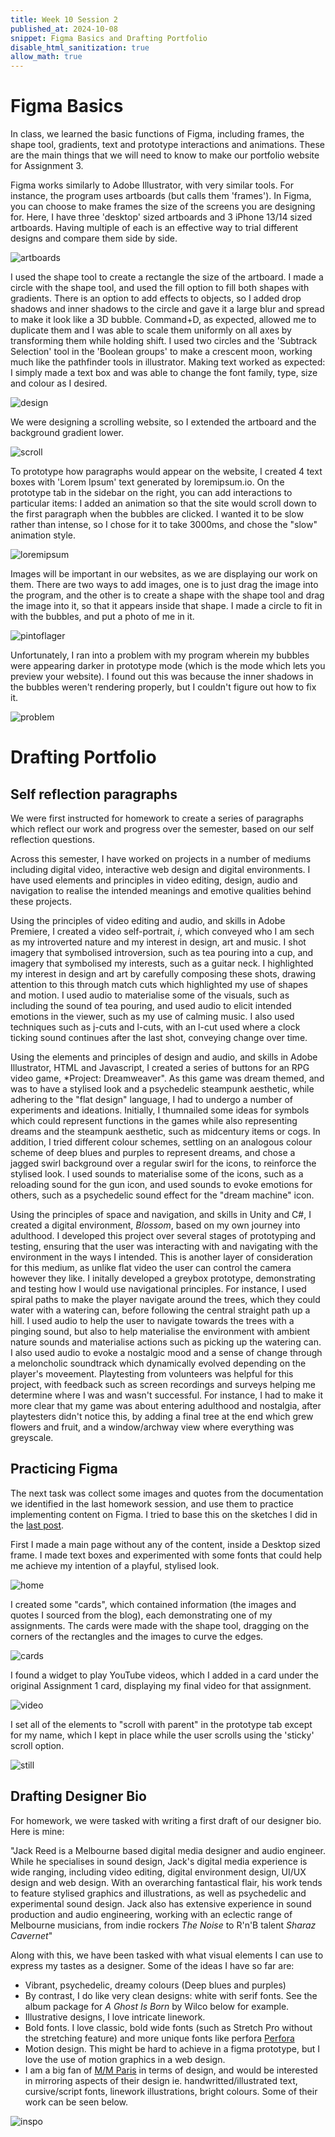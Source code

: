 ```yaml
---
title: Week 10 Session 2
published_at: 2024-10-08
snippet: Figma Basics and Drafting Portfolio
disable_html_sanitization: true
allow_math: true
---
```


# Figma Basics

In class, we learned the basic functions of Figma, including frames, the shape tool, gradients, text and prototype interactions and animations. These are the main things that we will need to know to make our portfolio website for Assignment 3. 

Figma works similarly to Adobe Illustrator, with very similar tools. For instance, the program uses artboards (but calls them 'frames'). In Figma, you can choose to make frames the size of the screens you are designing for. Here, I have three 'desktop' sized artboards and 3 iPhone 13/14 sized artboards. Having multiple of each is an effective way to trial different designs and compare them side by side.

![artboards](/w10s2/1.png)

I used the shape tool to create a rectangle the size of the artboard. I made a circle with the shape tool, and used the fill option to fill both shapes with gradients. There is an option to add effects to objects, so I added drop shadows and inner shadows to the circle and gave it a large blur and spread to make it look like a 3D bubble. Command+D, as expected, allowed me to duplicate them and I was able to scale them uniformly on all axes by transforming them while holding shift. I used two circles and the 'Subtrack Selection' tool in the 'Boolean groups' to make a crescent moon, working much like the pathfinder tools in illustrator. Making text worked as expected: I simply made a text box and was able to change the font family, type, size and colour as I desired.

![design](/w10s2/2.png)

We were designing a scrolling website, so I extended the artboard and the background gradient lower.

![scroll](/w10s2/3.png)

To prototype how paragraphs would appear on the website, I created 4 text boxes with 'Lorem Ipsum' text generated by loremipsum.io. On the prototype tab in the sidebar on the right, you can add interactions to particular items: I added an animation so that the site would scroll down to the first paragraph when the bubbles are clicked. I wanted it to be slow rather than intense, so I chose for it to take 3000ms, and chose the "slow" animation style. 

![loremipsum](/w10s2/4.png)

Images will be important in our websites, as we are displaying our work on them. There are two ways to add images, one is to just drag the image into the program, and the other is to create a shape with the shape tool and drag the image into it, so that it appears inside that shape. I made a circle to fit in with the bubbles, and put a photo of me in it.

![pintoflager](/w10s2/6.png)

Unfortunately, I ran into a problem with my program wherein my bubbles were appearing darker in prototype mode (which is the mode which lets you preview your website). I found out this was because the inner shadows in the bubbles weren't rendering properly, but I couldn't figure out how to fix it.

![problem](/w10s2/5.png)

# Drafting Portfolio

## Self reflection paragraphs

We were first instructed for homework to create a series of paragraphs which reflect our work and progress over the semester, based on our self reflection questions.

Across this semester, I have worked on projects in a number of mediums including digital video, interactive web design and digital environments. I have used elements and principles in video editing, design, audio and navigation to realise the intended meanings and emotive qualities behind these projects. 

Using the principles of video editing and audio, and skills in Adobe Premiere, I created a video self-portrait, *i*, which conveyed who I am sech as my introverted nature and my interest in design, art and music. I shot imagery that symbolised introversion, such as tea pouring into a cup, and imagery that symbolised my interests, such as a guitar neck. I highlighted my interest in design and art by carefully composing these shots, drawing attention to this through match cuts which highlighted my use of shapes and motion. I used audio to materialise some of the visuals, such as including the sound of tea pouring, and used audio to elicit intended emotions in the viewer, such as my use of calming music. I also used techniques such as j-cuts and l-cuts, with an l-cut used where a clock ticking sound continues after the last shot, conveying change over time.

Using the elements and principles of design and audio, and skills in Adobe Illustrator, HTML and Javascript, I created a series of buttons for an RPG video game, *Project: Dreamweaver". As this game was dream themed, and was to have a stylised look and a psychedelic steampunk aesthetic, while adhering to the "flat design" language, I had to undergo a number of experiments and ideations. Initially, I thumnailed some ideas for symbols which could represent functions in the games while also representing dreams and the steampunk aesthetic, such as midcentury items or cogs. In addition, I tried different colour schemes, settling on an analogous colour scheme of deep blues and purples to represent dreams, and chose a jagged swirl background over a regular swirl for the icons, to reinforce the stylised look. I used sounds to materialise some of the icons, such as a reloading sound for the gun icon, and used sounds to evoke emotions for others, such as a psychedelic sound effect for the "dream machine" icon.

Using the principles of space and navigation, and skills in Unity and C#, I created a digital environment, *Blossom*, based on my own journey into adulthood. I developed this project over several stages of prototyping and testing, ensuring that the user was interacting with and navigating with the environment in the ways I intended. This is another layer of consideration for this medium, as unlike flat video the user can control the camera however they like. I initally developed a greybox prototype, demonstrating and testing how I would use navigational principles. For instance, I used   spiral paths to make the player navigate around the trees, which they could water with a watering can, before following the central straight path up a hill. I used audio to help the user to navigate towards the trees with a pinging sound, but also to help materialise the environment with ambient nature sounds and materialise actions such as picking up the watering can. I also used audio to evoke a nostalgic mood and a sense of change through a meloncholic soundtrack which dynamically evolved depending on the player's moveement. Playtesting from volunteers was helpful for this project, with feedback such as screen recordings and surveys helping me determine where I was and wasn't successful. For instance, I had to make it more clear that my game was about entering adulthood and nostalgia, after playtesters didn't notice this, by adding a final tree at the end which grew flowers and fruit, and a window/archway view where everything was greyscale. 

## Practicing Figma

The next task was collect some images and quotes from the documentation we identified in the last homework session, and use them to practice implementing content on Figma. I tried to base this on the sketches I did in the [last post](https://jackreed050-dms1-blog-55.deno.dev/w10s1). 

First I made a main page without any of the content, inside a Desktop sized frame. I made text boxes and experimented with some fonts that could help me achieve my intention of a playful, stylised look. 

![home](/w10s2/7.png)

I created some "cards", which contained information (the images and quotes I sourced from the blog), each demonstrating one of my assignments. The cards were made with the shape tool, dragging on the corners of the rectangles and the images to curve the edges.

![cards](/w10s2/8.png)

I found a widget to play YouTube videos, which I added in a card under the original Assignment 1 card, displaying my final video for that assignment.

![video](/w10s2/9.png)

I set all of the elements to "scroll with parent" in the prototype tab except for my name, which I kept in place while the user scrolls using the 'sticky' scroll option.

![still](/w10s2/10.png)

## Drafting Designer Bio

For homework, we were tasked with writing a first draft of our designer bio. Here is mine:

"Jack Reed is a Melbourne based digital media designer and audio engineer. While he specialises in sound design, Jack's digital media experience is wide ranging, including video editing, digital environment design, UI/UX design and web design. With an overarching fantastical flair, his work tends to feature stylised graphics and illustrations, as well as psychedelic and experimental sound design. Jack also has extensive experience in sound production and audio engineering, working with an eclectic range of Melbourne musicians, from indie rockers *The Noise* to R'n'B talent *Sharaz Cavernet*"

Along with this, we have been tasked with what visual elements I can use to express my tastes as a designer. Some of the ideas I have so far are:

* Vibrant, psychedelic, dreamy colours (Deep blues and purples)
* By contrast, I do like very clean designs: white with serif fonts. See the album package for *A Ghost Is Born* by Wilco below for example.
* Illustrative designs, I love intricate linework. 
* Bold fonts. I love classic, bold wide fonts (such as Stretch Pro without the stretching feature) and more unique fonts like perfora
[Perfora](/https://www.myfonts.com/collections/perfora-font-in-house-international?srsltid=AfmBOoqzehoXwxZD6uxVz5vUk4KF3SS5k1sNp4STaheWuQXz4EENXCxB)
* Motion design. This might be hard to achieve in a figma prototype, but I love the use of motion graphics in a web design.
* I am a big fan of [M/M Paris](https://www.instagram.com/mmparisdotcom) in terms of design, and would be interested in mirroring aspects of their design ie. handwritted/illustrated text, cursive/script fonts, linework illustrations, bright colours. Some of their work can be seen below.

![inspo](/w10s2/inspo1.png)

